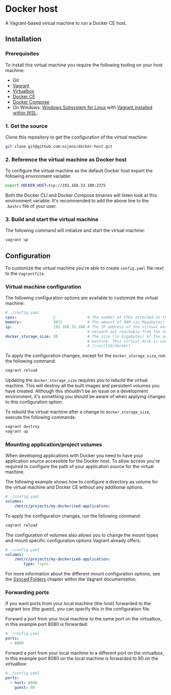# Docker host
A Vagrant-based virtual machine to run a Docker CE host.

## Installation

### Prerequisites
To install this virtual machine you require the following tooling on your host machine:
* Git
* [Vagrant](https://www.vagrantup.com/intro/getting-started/install.html)
* [Virtualbox](https://www.virtualbox.org/wiki/Downloads)
* [Docker CE](https://docs.docker.com/install/)
* [Docker Compose](https://docs.docker.com/compose/install/)
* On Windows: [Windows Subsystem for Linux](https://docs.microsoft.com/en-us/windows/wsl/install-win10) with [Vagrant installed within WSL](https://www.vagrantup.com/docs/other/wsl.html).

### 1. Get the source
Clone this repository to get the configuration of the virtual machine:
```bash
git clone git@github.com:nijens/docker-host.git
```

### 2. Reference the virtual machine as Docker host
To configure the virtual machine as the default Docker host export the following environment variable:
```bash
export DOCKER_HOST=tcp://192.168.33.100:2375
```

Both the Docker CLI and Docker Compose binaries will listen look at this environment variable. It's recommended to add
the above line to the `.bashrc` file of your user.

### 3. Build and start the virtual machine
The following command will initialize and start the virtual machine:
```bash
vagrant up
```

## Configuration
To customize the virtual machine you're able to create `config.yaml` file next to the `Vagrantfile`.

### Virtual machine configuration
The following configuration options are available to customize the virtual machine:
```yaml
# ./config.yaml
cpus:                2              # The number of CPUs attached to the virtual machine.
memory:              3072           # The amount of RAM (in Megabytes) attached to the virtual machine.
ip:                  192.168.33.100 # The IP address of the virtual machine. Please note that this is a private
                                    # network not reachable from the network.
docker_storage_size: 20             # The size (in Gigabytes) of the additional virtual disk added to the virtual
                                    # machine. This virtual disk is used to store all the container images.
                                    # (/var/lib/docker)
```

To apply the configuration changes, except for the `docker_storage_size`, run the following command:
```bash
vagrant reload
```

Updating the `docker_storage_size` requires you to rebuild the virtual machine. This will destroy all the built
images and persistent volumes you have created. Although this shouldn't be an issue on a development environment,
it's something you should be aware of when applying changes to this configuration option.

To rebuild the virtual machine after a change to `docker_storage_size`, execute the following commands:
```bash
vagrant destroy
vagrant up
```

### Mounting application/project volumes
When developing applications with Docker you need to have your application source accessible for the Docker host.
To allow access you're required to configure the path of your application source for the virtual machine.

The following example shows how to configure a directory as volume for the virtual machine and Docker CE without
any additional options.
```yaml
# ./config.yaml
volumes:
    /mnt/c/projects/my-dockerized-application:
```

To apply the configuration changes, run the following command:
```bash
vagrant reload
```

The configuration of volumes also allows you to change the mount types and mount specific configuration options Vagrant
already offers:
```yaml
# ./config.yaml
volumes:
    /mnt/c/projects/my-dockerized-application:
        type: rsync
```

For more information about the different mount configuration options, see the
[Synced Folders](https://www.vagrantup.com/docs/synced-folders/basic_usage.html) chapter within
the Vagrant documentation.

### Forwarding ports
If you want ports from your local machine (the host) forwarded to the vagrant box (the guest), you can specify this in the configuration file.

Forward a port from your local machine to the same port on the virtualbox, in this example port 8080 is forwarded:
```yaml
# ./config.yaml
ports:
  - 8080
```

Forward a port from your local machine to a different port on the virtualbox, in this example port 8080 on the local machine is forwarded to 80 on the virtualbox:
```yaml
# ./config.yaml
ports:
  - host: 8080
    guest: 80
```
